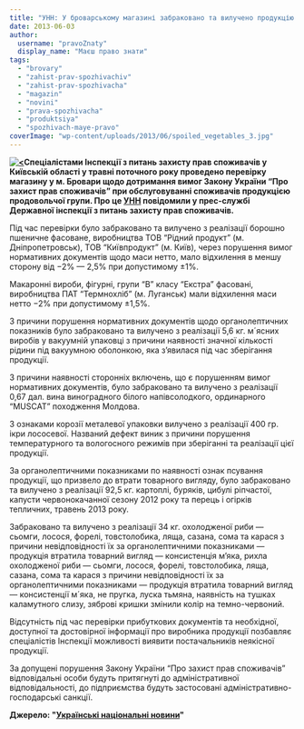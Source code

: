 ```yaml
---
title: "УНН: У броварському магазині забраковано та вилучено продукцію неналежної якості"
date: 2013-06-03
author: 
  username: "pravoZnaty"
  display_name: "Маєш право знати"
tags: 
  - "brovary"
  - "zahist-prav-spozhivachiv"
  - "zahist-prav-spozhivacha"
  - "magazin"
  - "novini"
  - "prava-spozhivacha"
  - "produktsiya"
  - "spozhivach-maye-pravo"
coverImage: "wp-content/uploads/2013/06/spoiled_vegetables_3.jpg"
---
```


**[![<](https://mpz.brovary.org/wp-content/uploads/2013/06/spoiled_vegetables_3.jpg)](https://mpz.brovary.org/wp-content/uploads/2013/06/spoiled_vegetables_3.jpg)Спеціалістами Інспекції з питань захисту прав споживачів у Київській області у травні поточного року проведено перевірку магазину у м. Бровари щодо дотримання вимог Закону України “Про захист прав споживачів” при обслуговуванні споживачів продукцією продовольчої групи. Про це [УНН](http://www.unn.com.ua/) повідомили у прес-службі Державної інспекції з питань захисту прав споживачів.**

Під час перевірки було забраковано та вилучено з реалізації борошно пшеничне фасоване, виробництва ТОВ “Рідний продукт” (м. Дніпропетровськ), ТОВ “Київпродукт” (м. Київ), через порушення вимог нормативних документів щодо маси нетто, мало відхилення в меншу сторону від −2% — 2,5% при допустимому ±1%.

Макаронні вироби, фігурні, групи “В” класу “Екстра” фасовані, виробництва ПАТ “Термнохліб” (м. Луганськ) мали відхилення маси нетто −2% при допустимому ±1,5%.

З причини порушення нормативних документів щодо органолептичних показників було забраковано та вилучено з реалізації 5,6 кг. м´ясних виробів у вакуумній упаковці з причини наявності значної кількості рідини під вакуумною оболонкою, яка з’явилася під час зберігання продукції.

З причини наявності сторонніх включень, що є порушенням вимог нормативних документів, було забраковано та вилучено з реалізації 0,67 дал. вина виноградного білого напівсолодкого, ординарного “MUSCAT” походження Молдова.

З ознаками корозії металевої упаковки вилучено з реалізації 400 гр. ікри лососевої. Названий дефект виник з причини порушення температурного та вологосного режимів при зберіганні та реалізації цієї продукції.

За органолептичними показниками по наявності ознак псування продукції, що призвело до втрати товарного вигляду, було забраковано та вилучено з реалізації 92,5 кг. картоплі, буряків, цибулі ріпчастої, капусти червонокачанної сезону 2012 року та перець і огірків тепличних, травень 2013 року.

Забраковано та вилучено з реалізації 34 кг. охолодженої риби — сьомги, лосося, форелі, товстолобика, ляща, сазана, сома та карася з причини невідповідності їх за органолептичними показниками — продукція втратила товарний вигляд — консистенція м’яка, рихла охолодженої риби — сьомги, лосося, форелі, товстолобика, ляща, сазана, сома та карася з причини невідповідності їх за органолептичними показниками — продукція втратила товарний вигляд — консистенції м´яка, не пругка, луска тьмяна, наявність на тушках каламутного слизу, зяброві кришки змінили колір на темно-червоний.

Відсутність під час перевірки прибуткових документів та необхідної, доступної та достовірної інформації про виробника продукції позбавляє спеціалістів Інспекції можливості виявити постачальників неякісної продукції.

За допущені порушення Закону України “Про захист прав споживачів” відповідальні особи будуть притягнуті до адміністративної відповідальності, до підприємства будуть застосовані адміністративно-господарські санкції.

**Джерело: "[Українські національні новини](http://www.unn.com.ua/uk/news/1217744-u-brovarakh-prodavali-neyakisni-ribu-ovochi-vino-makaroni-i-myaso)"**
